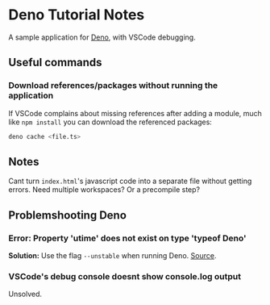 # Deno Tutorial Notes

A sample application for [Deno][deno], with VSCode debugging.

## Useful commands

### Download references/packages without running the application

If VSCode complains about missing references after adding a module, much like
`npm install` you can download the referenced packages:

```bash
deno cache <file.ts>
```

## Notes

Cant turn `index.html`'s javascript code into a separate file without getting
errors. Need multiple workspaces? Or a precompile step?

## Problemshooting Deno

### Error: Property 'utime' does not exist on type 'typeof Deno'

**Solution:** Use the flag `--unstable` when running Deno. [Source][gh1].

### VSCode's debug console doesnt show console.log output

Unsolved.

[deno]: https://deno.land/
[gh1]: https://github.com/denoland/deno/issues/5175
